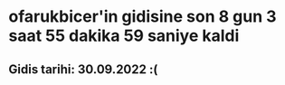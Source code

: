 # ofarukbicer'in gidisine son 8 gun 3 saat 55 dakika 59 saniye kaldi

## Gidis tarihi: 30.09.2022 :(